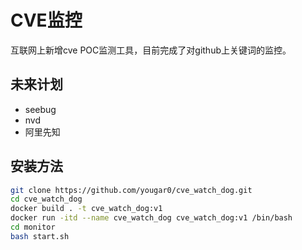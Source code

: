# CVE监控

互联网上新增cve POC监测工具，目前完成了对github上关键词的监控。

## 未来计划

* seebug
* nvd
* 阿里先知

## 安装方法

```bash
git clone https://github.com/yougar0/cve_watch_dog.git
cd cve_watch_dog
docker build . -t cve_watch_dog:v1
docker run -itd --name cve_watch_dog cve_watch_dog:v1 /bin/bash
cd monitor
bash start.sh
```